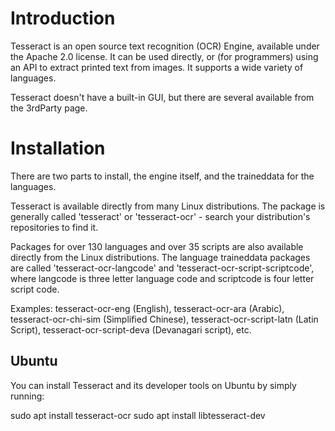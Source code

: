 # Introduction


Tesseract is an open source text recognition (OCR) Engine, available under the Apache 2.0 license. It can be used directly, or (for programmers) using an API to extract printed text from images. It supports a wide variety of languages.

Tesseract doesn't have a built-in GUI, but there are several available from the 3rdParty page.

# Installation


There are two parts to install, the engine itself, and the traineddata for the languages.

Tesseract is available directly from many Linux distributions. The package is generally called 'tesseract' or 'tesseract-ocr' - search your distribution's repositories to find it.

Packages for over 130 languages and over 35 scripts are also available directly from the Linux distributions. The language traineddata packages are called 'tesseract-ocr-langcode' and 'tesseract-ocr-script-scriptcode', where langcode is three letter language code and scriptcode is four letter script code.

Examples: tesseract-ocr-eng (English), tesseract-ocr-ara (Arabic), tesseract-ocr-chi-sim (Simplified Chinese), tesseract-ocr-script-latn (Latin Script), tesseract-ocr-script-deva (Devanagari script), etc.

## Ubuntu


You can install Tesseract and its developer tools on Ubuntu by simply running:

sudo apt install tesseract-ocr
sudo apt install libtesseract-dev